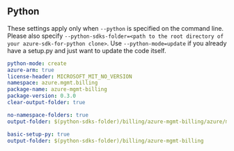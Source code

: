 ## Python

These settings apply only when `--python` is specified on the command line.
Please also specify `--python-sdks-folder=<path to the root directory of your azure-sdk-for-python clone>`.
Use `--python-mode=update` if you already have a setup.py and just want to update the code itself.

``` yaml $(python)
python-mode: create
azure-arm: true
license-header: MICROSOFT_MIT_NO_VERSION
namespace: azure.mgmt.billing
package-name: azure-mgmt-billing
package-version: 0.3.0
clear-output-folder: true
```
``` yaml $(python) && $(python-mode) == 'update'
no-namespace-folders: true
output-folder: $(python-sdks-folder)/billing/azure-mgmt-billing/azure/mgmt/billing
```

``` yaml $(python) && $(python-mode) == 'create'
basic-setup-py: true
output-folder: $(python-sdks-folder)/billing/azure-mgmt-billing
```
